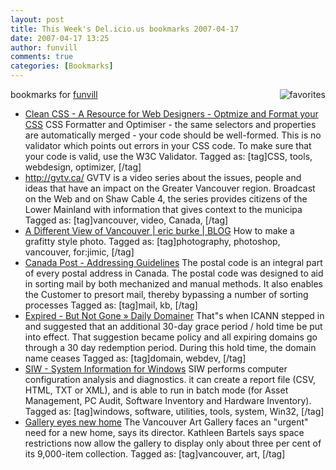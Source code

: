 ```yaml
---
layout: post
title: This Week's Del.icio.us bookmarks 2007-04-17
date: 2007-04-17 13:25
author: funvill
comments: true
categories: [Bookmarks]
---
```

bookmarks for <a href="http://del.icio.us/funvill"> funvill</a>
<a href="http://del.icio.us/funvill"> <img src="http://blog.abluestar.com/public/uploads/2007/03/favorites_icon.thumbnail.jpg" alt="favorites" align="right" /></a>
<ul>
	<li><a href="http://www.cleancss.com/" title="http://www.cleancss.com/">Clean CSS - A Resource for Web Designers - Optmize and Format your CSS</a>
CSS Formatter and Optimiser  - the same selectors and properties are automatically merged - your code should be well-formed. This is no validator which points out errors in your CSS code. To make sure that your code is valid, use the W3C Validator. Tagged as: [tag]CSS, tools, webdesign, optimizer, [/tag]</li>
	<li><a href="http://gvtv.ca/" title="http://gvtv.ca/">http://gvtv.ca/</a>
GVTV is a video series about the issues, people and ideas that have an impact on the Greater Vancouver region. Broadcast on the Web and on Shaw Cable 4, the series provides citizens of the Lower Mainland with information that gives context to the municipa Tagged as: [tag]vancouver, video, Canada, [/tag]</li>
	<li><a href="http://vancouver.ericburke.ca/blog/welcome/a-different-view-of-vancouver/" title="http://vancouver.ericburke.ca/blog/welcome/a-different-view-of-vancouver/">A Different View of Vancouver | eric burke | BLOG</a>
How to make a grafitty style photo. Tagged as: [tag]photography, photoshop, vancouver, for:jimic, [/tag]</li>
	<li><a href="http://www.canadapost.ca/common/tools/pg/manual/PGaddress-e.asp#1390607" title="http://www.canadapost.ca/common/tools/pg/manual/PGaddress-e.asp#1390607">Canada Post - Addressing Guidelines</a>
The postal code is an integral part of every postal address in Canada. The postal code was designed to aid in sorting mail by both mechanized and manual methods. It also enables the Customer to presort mail, thereby bypassing a number of sorting processes Tagged as: [tag]mail, kb, [/tag]</li>
	<li><a href="http://www.dailydomainer.com/2007124-expired-but-not-gone.html" title="http://www.dailydomainer.com/2007124-expired-but-not-gone.html">Expired - But Not Gone » Daily Domainer</a>
That&quot;s when ICANN stepped in and suggested that an additional 30-day grace period / hold time be put into effect. That suggestion became policy and all expiring domains go through a 30 day redemption period. During this hold time, the domain name ceases Tagged as: [tag]domain, webdev, [/tag]</li>
	<li><a href="http://www.gtopala.com/" title="http://www.gtopala.com/">SIW - System Information for Windows</a>
SIW performs computer configuration analysis and diagnostics. it can create a report file (CSV, HTML, TXT or XML), and is able to run in batch mode (for Asset Management, PC Audit, Software Inventory and Hardware Inventory). Tagged as: [tag]windows, software, utilities, tools, system, Win32, [/tag]</li>
	<li><a href="http://www.canada.com/theprovince/news/story.html?id=c4263bf2-9697-4249-bc6b-a91fd3897715&amp;k=96515" title="http://www.canada.com/theprovince/news/story.html?id=c4263bf2-9697-4249-bc6b-a91fd3897715&amp;k=96515">Gallery eyes new home</a>
The Vancouver Art Gallery faces an "urgent" need for a new home, says its director.  Kathleen Bartels says space restrictions now allow the gallery to display only about three per cent of its 9,000-item collection. Tagged as: [tag]vancouver, art, [/tag]</li>
</ul>
